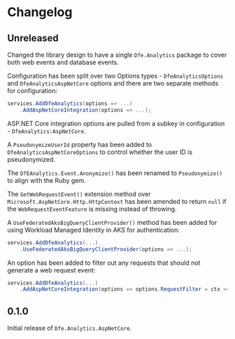 # Changelog

## Unreleased

Changed the library design to have a single `Dfe.Analytics` package to cover both web events and database events.

Configuration has been split over two Options types - `DfeAnalyticsOptions` and `DfeAnalyticsAspNetCore` options and there are two separate methods for configuration:
```cs
services.AddDfeAnalytics(options => ...)
    .AddAspNetCoreIntegration(options => ...);
```

ASP.NET Core integration options are pulled from a subkey in configuration - `DfeAnalytics:AspNetCore`.

A `PseudonymizeUserId` property has been added to `DfeAnalyticsAspNetCoreOptions` to control whether the user ID is pseudonymized.

The `DfEAnalytics.Event.Anonymize()` has been renamed to `Pseudonymize()` to align with the Ruby gem.

The `GetWebRequestEvent()` extension method over `Microsoft.AspNetCore.Http.HttpContext` has been amended to return `null` if the `WebRequestEventFeature` is missing instead of throwing.

A `UseFederatedAksBigQueryClientProvider()` method has been added for using Workload Managed Identity in AKS for authentication:
```cs
services.AddDfeAnalytics(...)
    .UseFederatedAksBigQueryClientProvider(options => ...);
```

An option has been added to filter out any requests that should not generate a web request event:
```cs
services.AddDfeAnalytics(...)
    .AddAspNetCoreIntegration(options => options.RequestFilter = ctx => /* filter condition */);
```


## 0.1.0

Initial release of `Dfe.Analytics.AspNetCore`.
